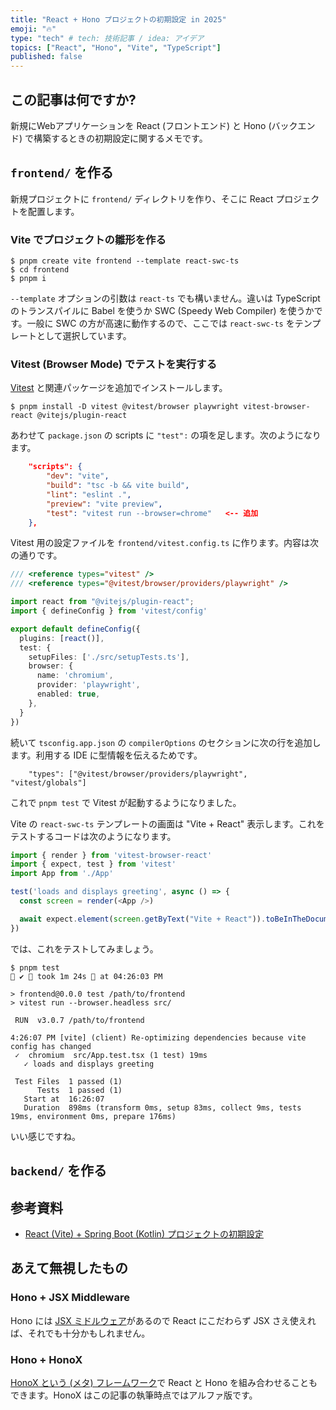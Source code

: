 ```yaml
---
title: "React + Hono プロジェクトの初期設定 in 2025"
emoji: "🔥"
type: "tech" # tech: 技術記事 / idea: アイデア
topics: ["React", "Hono", "Vite", "TypeScript"]
published: false
---
```


## この記事は何ですか?

新規にWebアプリケーションを React (フロントエンド) と Hono (バックエンド) で構築するときの初期設定に関するメモです。

## `frontend/` を作る

新規プロジェクトに `frontend/` ディレクトリを作り、そこに React プロジェクトを配置します。

### Vite でプロジェクトの雛形を作る

```
$ pnpm create vite frontend --template react-swc-ts
$ cd frontend
$ pnpm i
```

`--template` オプションの引数は `react-ts` でも構いません。違いは TypeScript のトランスパイルに Babel を使うか SWC (Speedy Web Compiler) を使うかです。一般に SWC の方が高速に動作するので、ここでは `react-swc-ts` をテンプレートとして選択しています。

### Vitest (Browser Mode) でテストを実行する

[Vitest](https://vitest.dev/) と関連パッケージを追加でインストールします。

```
$ pnpm install -D vitest @vitest/browser playwright vitest-browser-react @vitejs/plugin-react
```

あわせて `package.json` の scripts に `"test":` の項を足します。次のようになります。

```json
	"scripts": {
		"dev": "vite",
		"build": "tsc -b && vite build",
		"lint": "eslint .",
		"preview": "vite preview",
		"test": "vitest run --browser=chrome"   <-- 追加
	},
```

Vitest 用の設定ファイルを `frontend/vitest.config.ts` に作ります。内容は次の通りです。

```typescript
/// <reference types="vitest" />
/// <reference types="@vitest/browser/providers/playwright" />

import react from "@vitejs/plugin-react";
import { defineConfig } from 'vitest/config'

export default defineConfig({
  plugins: [react()],
  test: {
    setupFiles: ['./src/setupTests.ts'],
    browser: {
      name: 'chromium',
      provider: 'playwright',
      enabled: true,
    },
  }
})
```

続いて `tsconfig.app.json` の `compilerOptions` のセクションに次の行を追加します。利用する IDE に型情報を伝えるためです。

```
    "types": ["@vitest/browser/providers/playwright", "vitest/globals"]
```

これで `pnpm test` で Vitest が起動するようになりました。

Vite の `react-swc-ts` テンプレートの画面は "Vite + React" 表示します。これをテストするコードは次のようになります。

```typescript
import { render } from 'vitest-browser-react'
import { expect, test } from 'vitest'
import App from './App'

test('loads and displays greeting', async () => {
  const screen = render(<App />)

  await expect.element(screen.getByText("Vite + React")).toBeInTheDocument()
})
```

では、これをテストしてみましょう。

```
$ pnpm test                                                                                       ✔  took 1m 24s  at 04:26:03 PM

> frontend@0.0.0 test /path/to/frontend
> vitest run --browser.headless src/

 RUN  v3.0.7 /path/to/frontend

4:26:07 PM [vite] (client) Re-optimizing dependencies because vite config has changed
 ✓  chromium  src/App.test.tsx (1 test) 19ms
   ✓ loads and displays greeting

 Test Files  1 passed (1)
      Tests  1 passed (1)
   Start at  16:26:07
   Duration  898ms (transform 0ms, setup 83ms, collect 9ms, tests 19ms, environment 0ms, prepare 176ms)
```

いい感じですね。

## `backend/` を作る




## 参考資料

* [React (Vite) + Spring Boot (Kotlin) プロジェクトの初期設定](https://zenn.dev/mahata/articles/d9ced1f3a9d411)

## あえて無視したもの

### Hono + JSX Middleware

Hono には [JSX ミドルウェア](https://zenn.dev/yusukebe/articles/c9bc1aa389cbd7)があるので React にこだわらず JSX さえ使えれば、それでも十分かもしれません。

### Hono + HonoX

[HonoX という (メタ) フレームワーク](https://github.com/honojs/honox)で React と Hono を組み合わせることもできます。HonoX はこの記事の執筆時点ではアルファ版です。
